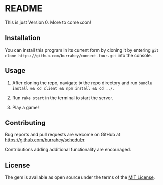# README

This is just Version 0. More to come soon!

## Installation

You can install this program in its current form by cloning it by entering ```git clone https://github.com/burrahey/connect-four.git``` into the console.

## Usage

1. After cloning the repo, navigate to the repo directory and run ```bundle install && cd client && npm install && cd ../```.

2. Run ```rake start``` in the terminal to start the server.

3. Play a game!

## Contributing

Bug reports and pull requests are welcome on GitHub at https://github.com/burrahey/scheduler.

Contributions adding additional functionality are encouraged.

## License

The gem is available as open source under the terms of the [MIT License](http://opensource.org/licenses/MIT).
